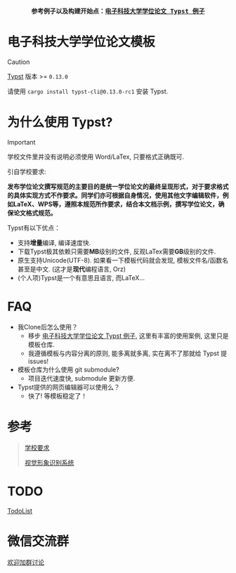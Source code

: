 <div align="center">
<strong>
<samp>

参考例子以及构建开始点：[电子科技大学学位论文 Typst 例子](https://github.com/qujihan/uestc-typst-thesis-example)

</samp>
</strong>
</div>


# 电子科技大学学位论文模板
> [!CAUTION]
> [Typst](https://typst.app/home/) 版本 >= `0.13.0`
> 
> 请使用 `cargo install typst-cli@0.13.0-rc1` 安装 Typst.

# 为什么使用 Typst?
> [!IMPORTANT]  
> 学校文件里并没有说明必须使用 Word/LaTex, 只要格式正确既可.
> 
> 引自学校要求:
> 
> **发布学位论文撰写规范的主要目的是统一学位论文的最终呈现形式，对于要求格式的具体实现方式不作要求。同学们亦可根据自身情况，使用其他文字编辑软件，例如LaTeX、WPS等，遵照本规范所作要求，结合本文档示例，撰写学位论文，确保论文格式规范。**

Typst有以下优点：
- 支持**增量**编译, 编译速度快.
- 下载Typst极其依赖只需要**MB**级别的文件, 反观LaTex需要**GB**级别的文件.
- 原生支持Unicode(UTF-8). 如果看一下模板代码就会发现, 模板文件名/函数名 甚至是中文. (这才是**现代**编程语言, Orz)
- (个人项)Typst是一个有意思且语言, 而LaTeX...

# FAQ
- 我Clone后怎么使用？
    - 移步 [电子科技大学学位论文 Typst 例子](https://github.com/qujihan/uestc-typst-thesis-example), 这里有丰富的使用案例, 这里只是模板仓库. 
    - 我遵循模板与内容分离的原则, 能多离就多离, 实在离不了那就给 Typst 提 issues!
- 模板仓库为什么使用 git submodule?
    - 项目迭代速度快, submodule 更新方便.
- Typst提供的网页编辑器可以使用么？
    - 快了! 等模板稳定了！

# 参考
> [学校要求](https://gr.uestc.edu.cn/xiazai/114/3917)
> 
> [视觉形象识别系统](https://vi.uestc.edu.cn/)

# TODO
[TodoList](https://github.com/qujihan/uestc-thesis-typst-template/issues/2)

# 微信交流群
[欢迎加群讨论](https://github.com/qujihan/uestc-thesis-typst-template/issues/1)